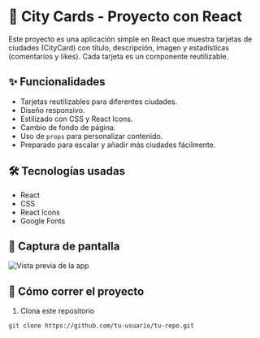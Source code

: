 # 🌆 City Cards - Proyecto con React

Este proyecto es una aplicación simple en React que muestra tarjetas de ciudades (CityCard) con título, descripción, imagen y estadísticas (comentarios y likes). Cada tarjeta es un componente reutilizable.

## ✨ Funcionalidades

- Tarjetas reutilizables para diferentes ciudades.
- Diseño responsivo.
- Estilizado con CSS y React Icons.
- Cambio de fondo de página.
- Uso de `props` para personalizar contenido.
- Preparado para escalar y añadir más ciudades fácilmente.

## 🛠 Tecnologías usadas

- React
- CSS
- React Icons
- Google Fonts

## 📸 Captura de pantalla

![Vista previa de la app](./CITY-CARDS.jpg)

## 🚀 Cómo correr el proyecto

1. Clona este repositorio

```bash
git clone https://github.com/tu-usuario/tu-repo.git
```
